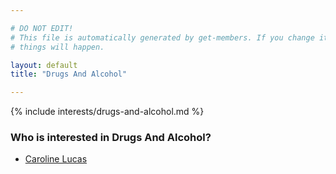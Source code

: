 ```yaml
---

# DO NOT EDIT!
# This file is automatically generated by get-members. If you change it, bad
# things will happen.

layout: default
title: "Drugs And Alcohol"

---
```


{% include interests/drugs-and-alcohol.md %}

### Who is interested in Drugs And Alcohol?


* [Caroline Lucas](../members/caroline-lucas.html)
